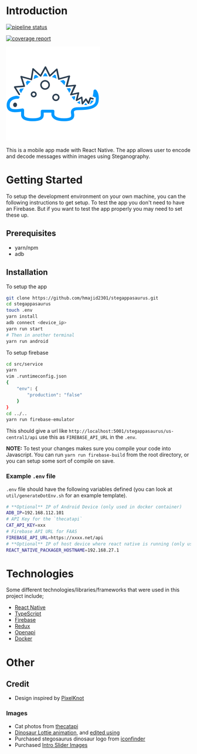# Introduction

[![pipeline status](https://gitlab.com/hmajid2301/stegappasaurus/badges/master/pipeline.svg)](https://gitlab.com/hmajid2301/stegappasaurus/commits/master)

[![coverage report](https://gitlab.com/hmajid2301/stegappasaurus/badges/master/coverage.svg)](https://gitlab.com/hmajid2301/stegappasaurus/commits/master)

![logo](src/assets/images/logo-dark.png)

This is a mobile app made with React Native. The app allows user to encode and decode messages within images using
Steganography.

# Getting Started

To setup the development environment on your own machine, you can the following instructions to get setup.
To test the app you don't need to have an Firebase. But if you want to test the app
properly you may need to set these up.

## Prerequisites

- yarn/npm
- adb

## Installation

To setup the app

```bash
git clone https://github.com/hmajid2301/stegappasaurus.git
cd stegappasaurus
touch .env
yarn install
adb connect <device_ip>
yarn run start
# Then in another terminal
yarn run android 
```

To setup firebase

```bash
cd src/service
yarn
vim .runtimeconfig.json
{
    "env": {
        "production": "false"
    }
}
cd ../..
yarn run firebase-emulator
```

This should give a url like `http://localhost:5001/stegappasaurus/us-central1/api` use this as
`FIREBASE_API_URL` in the `.env`.

**NOTE:** To test your changes makes sure you compile your code into Javascript.
You can run `yarn run firebase-build` from the root directory, or you can setup 
some sort of compile on save.

### Example `.env` file

`.env` file should have the following variables defined (you can look at `util/generateDotEnv.sh` for an example template).

```bash
# **Optional** IP of Android Device (only used in docker container)
ADB_IP=192.168.112.101
# API Key for the `thecatapi`
CAT_API_KEY=xxx
# Firebase API URL for FAAS
FIREBASE_API_URL=https://xxxx.net/api
# **Optional** IP of host device where react native is running (only used in docker container)
REACT_NATIVE_PACKAGER_HOSTNAME=192.168.27.1
```

# Technologies

Some different technologies/libraries/frameworks that were used in this project include;

- [React Native](https://facebook.github.io/react-native/)
- [TypeScript](https://www.typescriptlang.org/)
- [Firebase](https://firebase.google.com/)
- [Redux](https://redux.js.org/)
- [Openapi](https://swagger.io/specification/)
- [Docker](https://www.docker.com/)

# Other

## Credit

- Design inspired by [PixelKnot](https://play.google.com/store/apps/details?id=info.guardianproject.pixelknot)

### Images
- Cat photos from [thecatapi](https://thecatapi.com)
- [Dinosaur Lottie animation](https://lottiefiles.com/2469-dino-dance), and [edited using](https://editor.lottiefiles.com/) 
- Purchased stegosaurus dinosaur logo from [iconfinder](https://www.iconfinder.com/icons/380124/animal_big_experience_dino_paleontology_reptile_stegosaurus_zababa_icon#size=512)
- Purchased [Intro Slider Images](https://www.dreamstime.com/vladwel_info)
